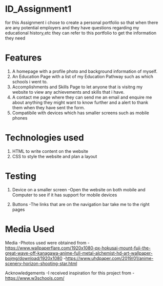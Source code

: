 # ID_Assignment1
for this Assignment i chose to create a personal portfolio so that when there are any potential employers and they have questions regarding my educational history,etc they can refer to this portfolio to get the information they need

# Features
1. A homepage with a profile photo and background information of myself.
2. An Education Page with a list of my Education Pathway such as which schools i went to.
3. Accomplishments and Skills Page to let anyone that is visitng my website to view any achievements and skills that i have.
4. A contact me page where they can send me an email and enquire me about anything they might want to know further and a alert to thank them when they have sent the form.
5. Compatibile with devices which has smaller screens such as mobile phones

# Technologies used
1. HTML to write content on the website
2. CSS to style the website and plan a layout

# Testing
1. Device on a smaller screen
   -Open the website on both mobile and Computer to see if it has support for mobile devices

2. Buttons
   -The links that are on the navigation bar take me to the right pages

# Media Used
Media
-Photos used were obtained from
 -https://www.wallpaperflare.com/1920x1080-px-hokusai-mount-fuji-the-great-wave-off-kanagawa-anime-full-metal-alchemist-hd-art-wallpaper-bojmg/download/1920x1080
 -https://www.uhdpaper.com/2019/01/anime-scenery-horizon-shooting-star.html

Acknowledgements
-I received inspiration for this project from
 -https://www.w3schools.com/


